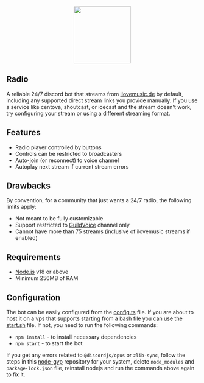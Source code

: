 <div align="center">
  <img width="150px" src="./avatar.png"/>
</div>

## Radio

A reliable 24/7 discord bot that streams from [ilovemusic.de](https://ilovemusic.de/streams/) by default, including any supported direct stream links you provide manually. If you use a service like centova, shoutcast, or icecast and the stream doesn't work, try configuring your stream or using a different streaming format.

## Features

- Radio player controlled by buttons
- Controls can be restricted to broadcasters
- Auto-join (or reconnect) to voice channel
- Autoplay next stream if current stream errors

## Drawbacks

By convention, for a community that just wants a 24/7 radio, the following limits apply:

- Not meant to be fully customizable
- Support restricted to [GuildVoice](https://discord.js.org/docs/packages/discord.js/main/VoiceChannel:Class) channel only
- Cannot have more than 75 streams (inclusive of ilovemusic streams if enabled)

## Requirements

- [Node.js](https://nodejs.org/en/download) v18 or above
- Minimum 256MB of RAM

## Configuration

The bot can be easily configured from the [config.ts](./src/config.ts) file. If you are about to host it on a vps that supports starting from a bash file you can use the [start.sh](./start.sh) file. If not, you need to run the following commands:

- `npm install` - to install necessary dependencies
- `npm start` - to start the bot

If you get any errors related to `@discordjs/opus` or `zlib-sync`, follow the steps in this [node-gyp](https://github.com/nodejs/node-gyp) repository for your system, delete `node_modules` and `package-lock.json` file, reinstall nodejs and run the commands above again to fix it.
